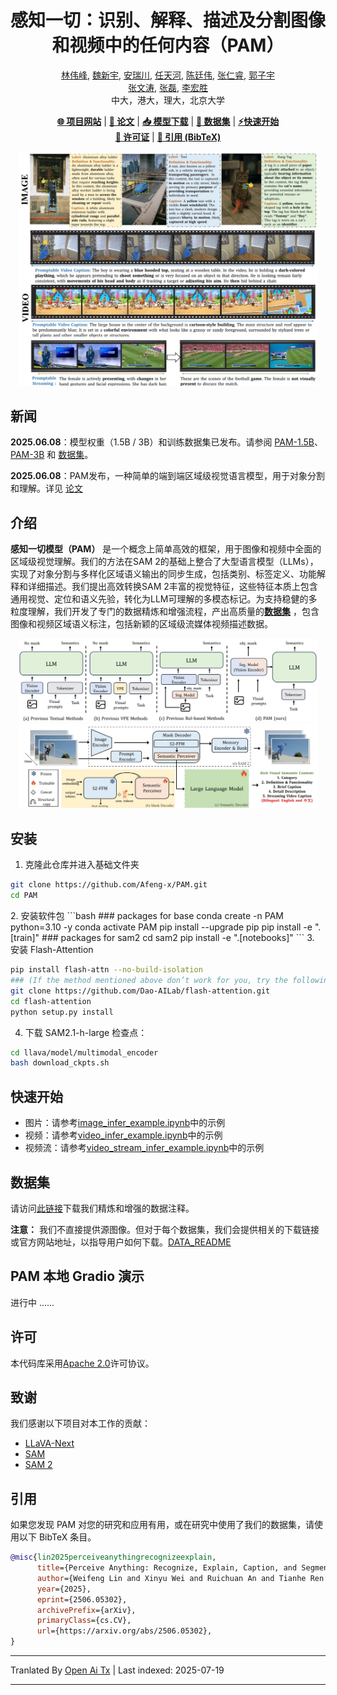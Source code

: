 <div align="center">
<h1>
感知一切：识别、解释、描述及分割图像和视频中的任何内容（PAM）
</h1>

</div>

<div align="center">

[林伟峰](), [魏新宇](), [安瑞川](), [任天河](), [陈廷伟](), [张仁睿](), [郭子宇]() <br>
[张文涛](), [张磊](), [李宏胜]() <br>
中大，港大，理大，北京大学

</div>

<p align="center">
  <a href="https://Perceive-Anything.github.io"><b>🌐 项目网站</b></a> |
  <a href="https://arxiv.org/abs/2506.05302"><b>📕 论文</b></a> |
  <a href="https://huggingface.co/Perceive-Anything/PAM-3B"><b>📥 模型下载</b></a> |
  <a href="https://huggingface.co/datasets/Perceive-Anything/PAM-data"><b>🤗 数据集</b></a> |
  <a href="#quick-start"><b>⚡快速开始</b></a> <br>
  <a href="#license"><b>📜 许可证</b></a> |
  <a href="#citation"><b>📖 引用 (BibTeX)</b></a> <br>
</p>

<p align="center">
    <img src="https://raw.githubusercontent.com/Perceive-Anything/PAM/main/assets/teaser_img.jpg" width="95%"> <br>
    <img src="https://raw.githubusercontent.com/Perceive-Anything/PAM/main/assets/teaser_video.jpg" width="95%"> <br>
</p>

## 新闻

<!-- **2025.06.20**: 发布Gradio演示 ([在线演示]() 和 [本地](#gradio-demo)) -->

<!-- **2025.06.05**: 评估代码，请参阅 [此链接](). -->

**2025.06.08**：模型权重（1.5B / 3B）和训练数据集已发布。请参阅 [PAM-1.5B](https://huggingface.co/Perceive-Anything/PAM-1.5B)、[PAM-3B](https://huggingface.co/Perceive-Anything/PAM-3B) 和 [数据集](https://huggingface.co/datasets/Perceive-Anything/PAM-data)。

**2025.06.08**：PAM发布，一种简单的端到端区域级视觉语言模型，用于对象分割和理解。详见 [论文](https://arxiv.org/abs/2506.05302)


## 介绍

**感知一切模型（PAM）** 是一个概念上简单高效的框架，用于图像和视频中全面的区域级视觉理解。我们的方法在SAM 2的基础上整合了大型语言模型（LLMs），实现了对象分割与多样化区域语义输出的同步生成，包括类别、标签定义、功能解释和详细描述。我们提出高效转换SAM 2丰富的视觉特征，这些特征本质上包含通用视觉、定位和语义先验，转化为LLM可理解的多模态标记。为支持稳健的多粒度理解，我们开发了专门的数据精炼和增强流程，产出高质量的[**数据集**](https://huggingface.co/datasets/Perceive-Anything/PAM-data) ，包含图像和视频区域语义标注，包括新颖的区域级流媒体视频描述数据。


<p align="center">
    <img src="https://raw.githubusercontent.com/Perceive-Anything/PAM/main/assets/PAM_comp.jpg" width="95%"> <br>
    <img src="https://raw.githubusercontent.com/Perceive-Anything/PAM/main/assets/PAM_arch.jpg" width="95%"> <br>
</p>

## 安装

1. 克隆此仓库并进入基础文件夹</translate-content>

```bash
git clone https://github.com/Afeng-x/PAM.git
cd PAM
```
<translate-content>
2. 安装软件包</translate-content>
```bash
### packages for base
conda create -n PAM python=3.10 -y
conda activate PAM
pip install --upgrade pip
pip install -e ".[train]"
### packages for sam2
cd sam2
pip install -e ".[notebooks]"
```
3. 安装 Flash-Attention

```bash
pip install flash-attn --no-build-isolation
### (If the method mentioned above don’t work for you, try the following one)
git clone https://github.com/Dao-AILab/flash-attention.git
cd flash-attention
python setup.py install
```
4. 下载 SAM2.1-h-large 检查点：

```bash
cd llava/model/multimodal_encoder
bash download_ckpts.sh
```
## 快速开始

- 图片：请参考[image_infer_example.ipynb](https://raw.githubusercontent.com/Perceive-Anything/PAM/main/./notebooks/image_infer_example.ipynb)中的示例
- 视频：请参考[video_infer_example.ipynb](https://raw.githubusercontent.com/Perceive-Anything/PAM/main/./notebooks/video_infer_example.ipynb)中的示例
- 视频流：请参考[video_stream_infer_example.ipynb](https://raw.githubusercontent.com/Perceive-Anything/PAM/main/./notebooks/video_stream_infer_example.ipynb)中的示例

## 数据集

请访问[此链接](https://huggingface.co/datasets/Perceive-Anything/PAM-data)下载我们精炼和增强的数据注释。

**注意：** 我们不直接提供源图像。但对于每个数据集，我们会提供相关的下载链接或官方网站地址，以指导用户如何下载。[DATA_README](https://raw.githubusercontent.com/Perceive-Anything/PAM/main/data/README.md)

<!-- ## 训练 PAM

您可以在自定义的图像、视频或两者混合数据集上训练或微调 PAM。请查看训练[README](https://raw.githubusercontent.com/Perceive-Anything/PAM/main/training/README.md)了解如何开始。 -->

## PAM 本地 Gradio 演示
进行中 ......

<!-- ### 简单的图片 Gradio 演示

[`pam_image.py`](https://raw.githubusercontent.com/Perceive-Anything/PAM/main/pam_image.py) - 用于在图像上绘制掩码并获取语义的交互式 Gradio 网络界面。**该演示已在 `gradio` 5.5.0 版本测试。**

### 简单的视频 Gradio 演示

[`pam_video.py`](https://raw.githubusercontent.com/Perceive-Anything/PAM/main/pam_video.py) - 用于在视频上绘制掩码并获取语义的交互式 Gradio 网络界面。**该演示已在 `gradio` 5.5.0 版本测试。** -->

## 许可

本代码库采用[Apache 2.0](./LICENSE)许可协议。

## 致谢
我们感谢以下项目对本工作的贡献：

- [LLaVA-Next](https://github.com/LLaVA-VL/LLaVA-NeXT)
- [SAM](https://github.com/facebookresearch/segment-anything)
- [SAM 2](https://github.com/facebookresearch/sam2)

## 引用

如果您发现 PAM 对您的研究和应用有用，或在研究中使用了我们的数据集，请使用以下 BibTeX 条目。

```bibtex
@misc{lin2025perceiveanythingrecognizeexplain,
      title={Perceive Anything: Recognize, Explain, Caption, and Segment Anything in Images and Videos}, 
      author={Weifeng Lin and Xinyu Wei and Ruichuan An and Tianhe Ren and Tingwei Chen and Renrui Zhang and Ziyu Guo and Wentao Zhang and Lei Zhang and Hongsheng Li},
      year={2025},
      eprint={2506.05302},
      archivePrefix={arXiv},
      primaryClass={cs.CV},
      url={https://arxiv.org/abs/2506.05302}, 
}
```




---


Tranlated By [Open Ai Tx](https://github.com/OpenAiTx/OpenAiTx) | Last indexed: 2025-07-19


---